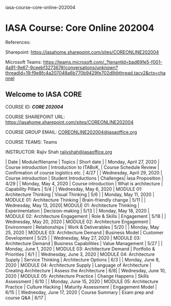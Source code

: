 iasa-course-core-online-202004
# IASA Course: Core Online 202004

References:

Sharepoint: https://iasahome.sharepoint.com/sites/COREONLINE202004

Microsoft Teams: https://teams.microsoft.com/_?tenantId=bad69fe5-f001-4a91-9e67-9ceebf327367#/conversations/unknown?threadId=19:f9e8fc4a207048a6b770b9429fe702d9@thread.tacv2&ctx=channel

## Welcome to IASA CORE

COURSE ID: ***CORE 202004***

COURSE SHAREPOINT URL: https://iasahome.sharepoint.com/sites/COREONLINE202004

COURSE GROUP EMAIL: COREONLINE202004@iasaoffice.org

COURSE TEAMS: Teams

INSTRUCTOR: Rajiv Shah <rajivshah@iasaoffice.org>

| Date |	Module/filename	| Topics			| Short date |
| Monday, April 27, 2020 | Course introduction | Introduction to ITABoK, | Course Schedule Review | Confirmation of course logistics etc. | 4/27 |
| Wednesday, April 29, 2020 | Course introduction | Student Introductions | Challenges| Iasa Proposition | 4/29 |
| Monday, May 4, 2020 |	Course introduction | What is architecture | Capability Pillars	| 5/4 |
| Wednesday, May 6, 2020 | MODULE 01: Architecture Thinking | Visual Thinking |	5/6 |
| Monday, May 11, 2020 | MODULE 01: Architecture Thinking | Brain-friendly change | 5/11 |
| Wednesday, May 13, 2020| MODULE 01: Architecture Thinking | Experimentation | Decision-making | 5/13 |
| Monday, May 18, 2020 | MODULE 02: Architecture Engagement | Role & Skills | Engagement | 5/18 |
| Wednesday, May 20, 2020 | MODULE 02: Architecture Engagement | Environment |	Relationships | Work & Deliverables | 5/20 |
| Monday, May 25, 2020 | MODULE 03: Architecture Demand | Business Model | Customer Development	| 5/25 |
| Wednesday, May 27, 2020 | MODULE 03: Architecture Demand | Business Capabilities | Value Management |	5/27 |
| Monday, June 1, 2020 | MODULE 03: Architecture Demand	| Portfolio & Priorities | 6/1 |
| Wednesday, June 3, 2020 | MODULE 04: Architecture Supply | Service Thinking |	Architecture Options | 6/3 |
| Monday, June 8, 2020 | MODULE 04: Architecture Supply	| Language of Architecture | Creating Architecture | Assess the Architecture | 6/8|
| Wednesday, June 10, 2020 | MODULE 05: Architecture Practice |	Change Happens | Skills Assessment | 6/10 |
| Monday, June 15, 2020 | MODULE 05: Architecture Practice | Culture Hacking | Maturity Assessment | Engagement Model |	6/15 |
| Wednesday, June 17, 2020 | Course Summary | Exam prep and course Q&A | 6/17 |
					

